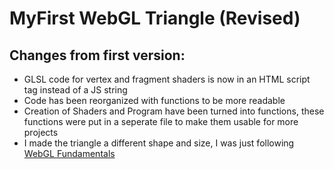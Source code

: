 # MyFirst WebGL Triangle (Revised)

## Changes from first version:
- GLSL code for vertex and fragment shaders is now in an HTML script tag instead of a JS string
- Code has been reorganized with functions to be more readable
- Creation of Shaders and Program have been turned into functions, these functions were put in a seperate file to make them usable for more projects
- I made the triangle a different shape and size, I was just following [WebGL Fundamentals](https://webglfundamentals.org/webgl/lessons/webgl-fundamentals.html)
